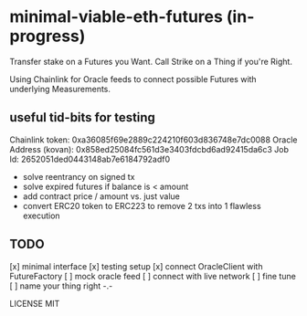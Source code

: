 # minimal-viable-eth-futures (in-progress)

Transfer stake on a Futures you Want. Call Strike on a Thing if you're Right.

Using Chainlink for Oracle feeds to connect possible Futures with underlying Measurements.

## useful tid-bits for testing
Chainlink token: 		0xa36085f69e2889c224210f603d836748e7dc0088
Oracle Address (kovan): 0x858ed25084fc561d3e3403fdcbd6ad92415da6c3
Job Id: 				2652051ded0443148ab7e6184792adf0

- solve reentrancy on signed tx
- solve expired futures if balance is < amount
- add contract price / amount vs. just value
- convert ERC20 token to ERC223 to remove 2 txs into 1 flawless execution

## TODO
[x] minimal interface
[x] testing setup
[x] connect OracleClient with FutureFactory
[ ] mock oracle feed
[ ] connect with live network
[ ] fine tune
[ ] name your thing right -.-

LICENSE MIT